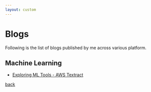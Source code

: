 ```yaml
---
layout: custom
---
```


# Blogs

Following is the list of blogs published by me across various platform.

## Machine Learning 

* [Exploring ML Tools - AWS Textract](../resources/data_science/exploring-ml-tools/aws-textract/exploring-ml-tools-aws-textract.html)

[back](../)